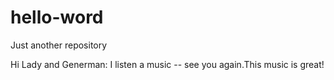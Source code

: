 # hello-word
Just another repository

Hi Lady and Generman:
I listen a music -- see you again.This music is great! 
